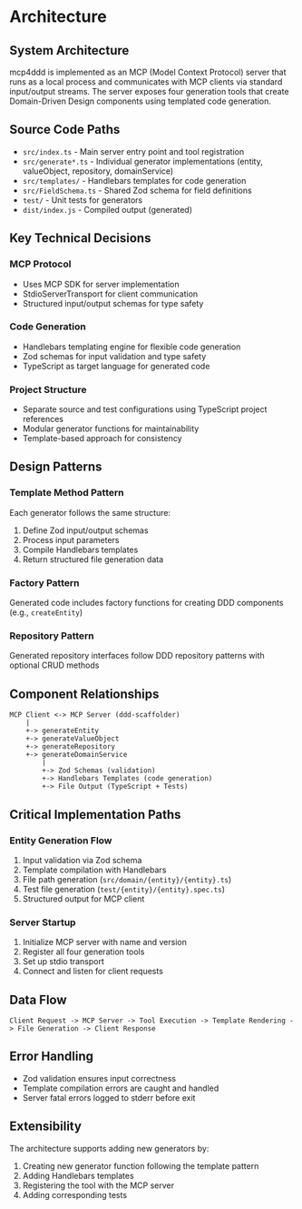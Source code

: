 # Architecture

## System Architecture

mcp4ddd is implemented as an MCP (Model Context Protocol) server that runs as a local process and communicates with MCP clients via standard input/output streams. The server exposes four generation tools that create Domain-Driven Design components using templated code generation.

## Source Code Paths

- `src/index.ts` - Main server entry point and tool registration
- `src/generate*.ts` - Individual generator implementations (entity, valueObject, repository, domainService)
- `src/templates/` - Handlebars templates for code generation
- `src/FieldSchema.ts` - Shared Zod schema for field definitions
- `test/` - Unit tests for generators
- `dist/index.js` - Compiled output (generated)

## Key Technical Decisions

### MCP Protocol
- Uses MCP SDK for server implementation
- StdioServerTransport for client communication
- Structured input/output schemas for type safety

### Code Generation
- Handlebars templating engine for flexible code generation
- Zod schemas for input validation and type safety
- TypeScript as target language for generated code

### Project Structure
- Separate source and test configurations using TypeScript project references
- Modular generator functions for maintainability
- Template-based approach for consistency

## Design Patterns

### Template Method Pattern
Each generator follows the same structure:
1. Define Zod input/output schemas
2. Process input parameters
3. Compile Handlebars templates
4. Return structured file generation data

### Factory Pattern
Generated code includes factory functions for creating DDD components (e.g., `createEntity`)

### Repository Pattern
Generated repository interfaces follow DDD repository patterns with optional CRUD methods

## Component Relationships

```
MCP Client <-> MCP Server (ddd-scaffolder)
    |
    +-> generateEntity
    +-> generateValueObject
    +-> generateRepository
    +-> generateDomainService
        |
        +-> Zod Schemas (validation)
        +-> Handlebars Templates (code generation)
        +-> File Output (TypeScript + Tests)
```

## Critical Implementation Paths

### Entity Generation Flow
1. Input validation via Zod schema
2. Template compilation with Handlebars
3. File path generation (`src/domain/{entity}/{entity}.ts`)
4. Test file generation (`test/{entity}/{entity}.spec.ts`)
5. Structured output for MCP client

### Server Startup
1. Initialize MCP server with name and version
2. Register all four generation tools
3. Set up stdio transport
4. Connect and listen for client requests

## Data Flow

```
Client Request -> MCP Server -> Tool Execution -> Template Rendering -> File Generation -> Client Response
```

## Error Handling

- Zod validation ensures input correctness
- Template compilation errors are caught and handled
- Server fatal errors logged to stderr before exit

## Extensibility

The architecture supports adding new generators by:
1. Creating new generator function following the template pattern
2. Adding Handlebars templates
3. Registering the tool with the MCP server
4. Adding corresponding tests